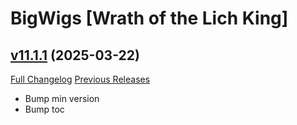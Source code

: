 # BigWigs [Wrath of the Lich King]

## [v11.1.1](https://github.com/BigWigsMods/BigWigs_WrathOfTheLichKing/tree/v11.1.1) (2025-03-22)
[Full Changelog](https://github.com/BigWigsMods/BigWigs_WrathOfTheLichKing/compare/v11.1.0...v11.1.1) [Previous Releases](https://github.com/BigWigsMods/BigWigs_WrathOfTheLichKing/releases)

- Bump min version  
- Bump toc  
